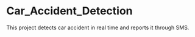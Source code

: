 # Car_Accident_Detection
This project detects car accident in real time and reports it through SMS.
